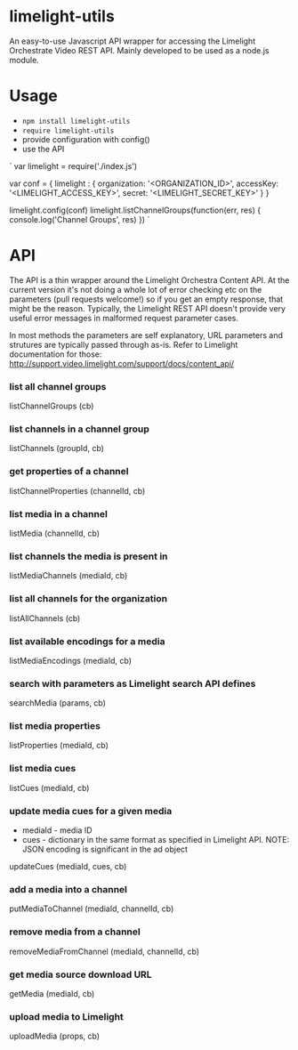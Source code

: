 # limelight-utils
An easy-to-use Javascript API wrapper for accessing the Limelight Orchestrate Video REST API. 
Mainly developed to be used as a node.js module.

# Usage

- `npm install limelight-utils`
- `require limelight-utils`
- provide configuration with config()
- use the API

`
var limelight = require('./index.js')

var conf = {
	limelight : {
		organization: '<ORGANIZATION_ID>',
		accessKey: '<LIMELIGHT_ACCESS_KEY>',
		secret: '<LIMELIGHT_SECRET_KEY>'
	}
}

limelight.config(conf)
limelight.listChannelGroups(function(err, res) {
	console.log('Channel Groups', res)
})
`

# API
The API is a thin wrapper around the Limelight Orchestra Content API. At the current version 
it's not doing a whole lot of error checking etc on the parameters (pull requests welcome!) 
so if you get an empty response, that might be the reason. Typically, the Limelight REST API doesn't 
provide very useful error messages in malformed request parameter cases.

In most methods the parameters are self explanatory, URL parameters and strutures are typically 
passed through as-is. Refer to Limelight documentation for those: http://support.video.limelight.com/support/docs/content_api/

### list all channel groups
listChannelGroups (cb)

### list channels in a channel group
listChannels (groupId, cb) 

### get properties of a channel
listChannelProperties (channelId, cb)

### list media in a channel
listMedia (channelId, cb) 

### list channels the media is present in
listMediaChannels (mediaId, cb)

### list all channels for the organization
listAllChannels (cb)

### list available encodings for a media 
listMediaEncodings (mediaId, cb)

### search with parameters as Limelight search API defines
searchMedia (params, cb)

### list media properties
listProperties (mediaId, cb) 

### list media cues
listCues (mediaId, cb) 

### update media cues for a given media
- mediaId - media ID
- cues - dictionary in the same format as specified in Limelight API. NOTE: JSON encoding is significant in the ad object

updateCues (mediaId, cues, cb) 

### add a media into a channel
putMediaToChannel (mediaId, channelId, cb)

### remove media from a channel
removeMediaFromChannel (mediaId, channelId, cb)

### get media source download URL
getMedia (mediaId, cb) 

### upload media to Limelight
uploadMedia (props, cb) 

